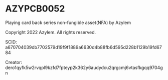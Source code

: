 # AZYPCB0052
Playing card back series non-fungible asset(NFA) by Azylem

Copyright 2022 Azylem. All rights reserved.

SCID: a670704039db7702579d19f9f1889a6630d4b88fb6d595d228b1129b19fd6784

Creator: dero1qyfk5w2rvqpl9kzfd7fpteyp2k362y6audydcu2qrgcmj6vtasfkgqq9704gn
